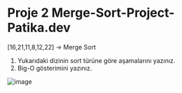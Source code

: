 # Proje 2 Merge-Sort-Project-Patika.dev

[16,21,11,8,12,22] -> Merge Sort

1. Yukarıdaki dizinin sort türüne göre aşamalarını yazınız.
2. Big-O gösterimini yazınız.

![image](https://github.com/user-attachments/assets/a6497fa4-b98b-4e6f-886a-79d40309f118)
